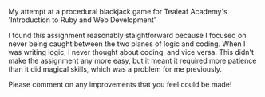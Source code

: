 My attempt at a procedural blackjack game for Tealeaf Academy's 'Introduction to Ruby and Web Development'

I found this assignment reasonably staightforward because I focused on never being caught between the
two planes of logic and coding. When I was writing logic, I never thought about coding, and vice versa.
This didn't make the assignment any more easy, but it meant it required more patience than it did magical skills,
which was a problem for me previously.

Please comment on any improvements that you feel could be made!
